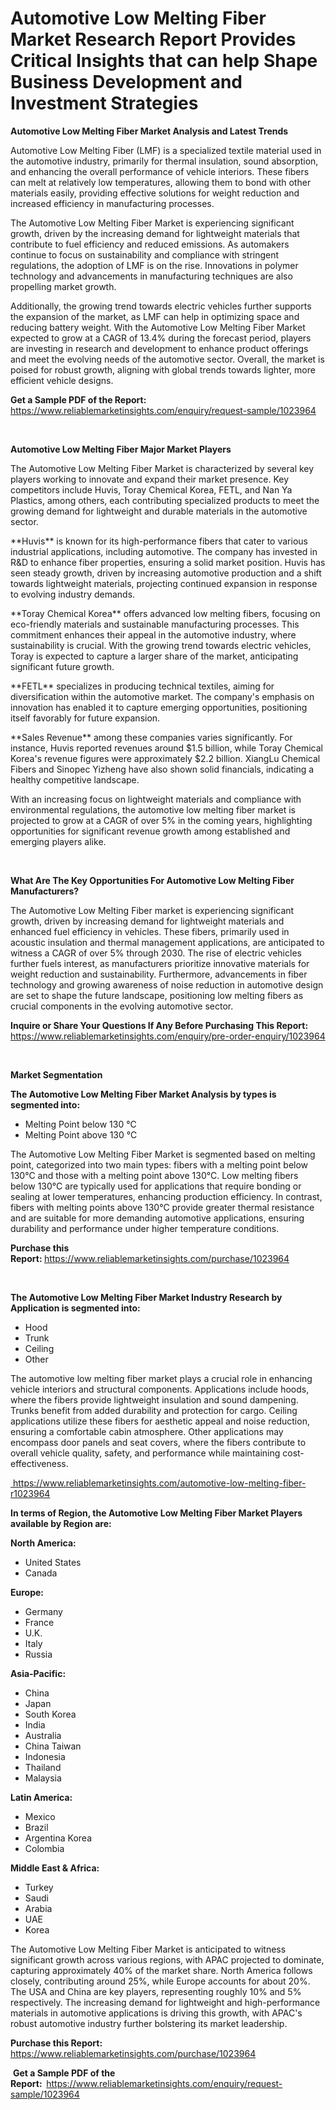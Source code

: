 <p><h1>Automotive Low Melting Fiber Market Research Report Provides Critical Insights that can help Shape Business Development and Investment Strategies</h1></p><p><strong>Automotive Low Melting Fiber Market Analysis and Latest Trends</strong></p>
<p><p>Automotive Low Melting Fiber (LMF) is a specialized textile material used in the automotive industry, primarily for thermal insulation, sound absorption, and enhancing the overall performance of vehicle interiors. These fibers can melt at relatively low temperatures, allowing them to bond with other materials easily, providing effective solutions for weight reduction and increased efficiency in manufacturing processes. </p><p>The Automotive Low Melting Fiber Market is experiencing significant growth, driven by the increasing demand for lightweight materials that contribute to fuel efficiency and reduced emissions. As automakers continue to focus on sustainability and compliance with stringent regulations, the adoption of LMF is on the rise. Innovations in polymer technology and advancements in manufacturing techniques are also propelling market growth. </p><p>Additionally, the growing trend towards electric vehicles further supports the expansion of the market, as LMF can help in optimizing space and reducing battery weight. With the Automotive Low Melting Fiber Market expected to grow at a CAGR of 13.4% during the forecast period, players are investing in research and development to enhance product offerings and meet the evolving needs of the automotive sector. Overall, the market is poised for robust growth, aligning with global trends towards lighter, more efficient vehicle designs.</p></p>
<p><strong>Get a Sample PDF of the Report:&nbsp;</strong> <a href="https://www.reliablemarketinsights.com/enquiry/request-sample/1023964?utm_campaign=3032&utm_medium=2&utm_source=Github&utm_content=ia&utm_term=18042025&utm_id=automotive-low-melting-fiber">https://www.reliablemarketinsights.com/enquiry/request-sample/1023964</a></p>
<p>&nbsp;</p>
<p><strong>Automotive Low Melting Fiber Major Market Players</strong></p>
<p><p>The Automotive Low Melting Fiber Market is characterized by several key players working to innovate and expand their market presence. Key competitors include Huvis, Toray Chemical Korea, FETL, and Nan Ya Plastics, among others, each contributing specialized products to meet the growing demand for lightweight and durable materials in the automotive sector.</p><p>**Huvis** is known for its high-performance fibers that cater to various industrial applications, including automotive. The company has invested in R&D to enhance fiber properties, ensuring a solid market position. Huvis has seen steady growth, driven by increasing automotive production and a shift towards lightweight materials, projecting continued expansion in response to evolving industry demands.</p><p>**Toray Chemical Korea** offers advanced low melting fibers, focusing on eco-friendly materials and sustainable manufacturing processes. This commitment enhances their appeal in the automotive industry, where sustainability is crucial. With the growing trend towards electric vehicles, Toray is expected to capture a larger share of the market, anticipating significant future growth.</p><p>**FETL** specializes in producing technical textiles, aiming for diversification within the automotive market. The company's emphasis on innovation has enabled it to capture emerging opportunities, positioning itself favorably for future expansion.</p><p>**Sales Revenue** among these companies varies significantly. For instance, Huvis reported revenues around $1.5 billion, while Toray Chemical Korea's revenue figures were approximately $2.2 billion. XiangLu Chemical Fibers and Sinopec Yizheng have also shown solid financials, indicating a healthy competitive landscape.</p><p>With an increasing focus on lightweight materials and compliance with environmental regulations, the automotive low melting fiber market is projected to grow at a CAGR of over 5% in the coming years, highlighting opportunities for significant revenue growth among established and emerging players alike.</p></p>
<p>&nbsp;</p>
<p><strong>What Are The Key Opportunities For Automotive Low Melting Fiber Manufacturers?</strong></p>
<p><p>The Automotive Low Melting Fiber market is experiencing significant growth, driven by increasing demand for lightweight materials and enhanced fuel efficiency in vehicles. These fibers, primarily used in acoustic insulation and thermal management applications, are anticipated to witness a CAGR of over 5% through 2030. The rise of electric vehicles further fuels interest, as manufacturers prioritize innovative materials for weight reduction and sustainability. Furthermore, advancements in fiber technology and growing awareness of noise reduction in automotive design are set to shape the future landscape, positioning low melting fibers as crucial components in the evolving automotive sector.</p></p>
<p><strong>Inquire or Share Your Questions If Any Before Purchasing This Report:</strong> <a href="https://www.reliablemarketinsights.com/enquiry/pre-order-enquiry/1023964?utm_campaign=3032&utm_medium=2&utm_source=Github&utm_content=ia&utm_term=18042025&utm_id=automotive-low-melting-fiber">https://www.reliablemarketinsights.com/enquiry/pre-order-enquiry/1023964</a></p>
<p>&nbsp;</p>
<p><strong>Market Segmentation</strong></p>
<p><strong>The Automotive Low Melting Fiber Market Analysis by types is segmented into:</strong></p>
<p><ul><li>Melting Point below 130 ℃</li><li>Melting Point above 130 ℃</li></ul></p>
<p><p>The Automotive Low Melting Fiber Market is segmented based on melting point, categorized into two main types: fibers with a melting point below 130°C and those with a melting point above 130°C. Low melting fibers below 130°C are typically used for applications that require bonding or sealing at lower temperatures, enhancing production efficiency. In contrast, fibers with melting points above 130°C provide greater thermal resistance and are suitable for more demanding automotive applications, ensuring durability and performance under higher temperature conditions.</p></p>
<p><strong>Purchase this Report:&nbsp;</strong><a href="https://www.reliablemarketinsights.com/purchase/1023964?utm_campaign=3032&utm_medium=2&utm_source=Github&utm_content=ia&utm_term=18042025&utm_id=automotive-low-melting-fiber">https://www.reliablemarketinsights.com/purchase/1023964</a></p>
<p>&nbsp;</p>
<p><strong>The Automotive Low Melting Fiber Market Industry Research by Application is segmented into:</strong></p>
<p><ul><li>Hood</li><li>Trunk</li><li>Ceiling</li><li>Other</li></ul></p>
<p><p>The automotive low melting fiber market plays a crucial role in enhancing vehicle interiors and structural components. Applications include hoods, where the fibers provide lightweight insulation and sound dampening. Trunks benefit from added durability and protection for cargo. Ceiling applications utilize these fibers for aesthetic appeal and noise reduction, ensuring a comfortable cabin atmosphere. Other applications may encompass door panels and seat covers, where the fibers contribute to overall vehicle quality, safety, and performance while maintaining cost-effectiveness.</p></p>
<p><a href="https://www.reliablemarketinsights.com/automotive-low-melting-fiber-r1023964?utm_campaign=3032&utm_medium=2&utm_source=Github&utm_content=ia&utm_term=18042025&utm_id=automotive-low-melting-fiber">&nbsp;https://www.reliablemarketinsights.com/automotive-low-melting-fiber-r1023964</a></p>
<p><strong>In terms of Region, the Automotive Low Melting Fiber Market Players available by Region are:</strong></p>
<p>
    <p> <strong> North America: </strong>
        <ul>
            <li>United States</li>
            <li>Canada</li>
        </ul>
        </p> 
    <p> <strong> Europe: </strong>
        <ul>
            <li>Germany</li>
            <li>France</li>
            <li>U.K.</li>
            <li>Italy</li>
            <li>Russia</li>
        </ul>
        </p> 
    <p> <strong> Asia-Pacific: </strong>
        <ul>
            <li>China</li>
            <li>Japan</li>
            <li>South Korea</li>
            <li>India</li>
            <li>Australia</li>
            <li>China Taiwan</li>
            <li>Indonesia</li>
            <li>Thailand</li>
            <li>Malaysia</li>
        </ul>
        </p> 
    <p> <strong> Latin America: </strong>
        <ul>
            <li>Mexico</li>
            <li>Brazil</li>
            <li>Argentina Korea</li>
            <li>Colombia</li>
        </ul>
        </p> 
    <p> <strong> Middle East & Africa: </strong>
        <ul>
            <li>Turkey</li>
            <li>Saudi</li>
            <li>Arabia</li>
            <li>UAE</li>
            <li>Korea</li>
        </ul>
    </p>
    </p>
<p><p>The Automotive Low Melting Fiber Market is anticipated to witness significant growth across various regions, with APAC projected to dominate, capturing approximately 40% of the market share. North America follows closely, contributing around 25%, while Europe accounts for about 20%. The USA and China are key players, representing roughly 10% and 5% respectively. The increasing demand for lightweight and high-performance materials in automotive applications is driving this growth, with APAC's robust automotive industry further bolstering its market leadership.</p></p>
<p><strong>Purchase this Report: </strong><a href="https://www.reliablemarketinsights.com/purchase/1023964?utm_campaign=3032&utm_medium=2&utm_source=Github&utm_content=ia&utm_term=18042025&utm_id=automotive-low-melting-fiber">https://www.reliablemarketinsights.com/purchase/1023964</a></p>
<p>&nbsp;<strong>Get a Sample PDF of the Report:&nbsp;&nbsp;</strong><a href="https://www.reliablemarketinsights.com/enquiry/request-sample/1023964?utm_campaign=3032&utm_medium=2&utm_source=Github&utm_content=ia&utm_term=18042025&utm_id=automotive-low-melting-fiber">https://www.reliablemarketinsights.com/enquiry/request-sample/1023964</a></p>
<p><strong></strong></p>
<p><p></p><p></p><p></p></p>